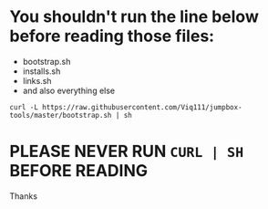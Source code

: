 # You shouldn't run the line below before reading those files:

- bootstrap.sh
- installs.sh
- links.sh
- and also everything else

```
curl -L https://raw.githubusercontent.com/Viq111/jumpbox-tools/master/bootstrap.sh | sh
```

# PLEASE NEVER RUN `CURL | SH` BEFORE READING
Thanks
